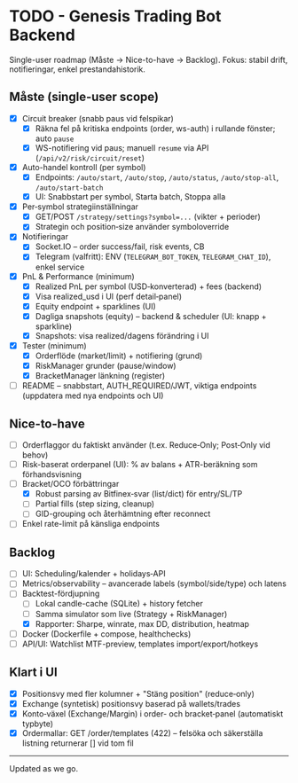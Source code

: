 # TODO - Genesis Trading Bot Backend

Single-user roadmap (Måste → Nice-to-have → Backlog). Fokus: stabil drift, notifieringar, enkel prestandahistorik.

## Måste (single-user scope)

- [x] Circuit breaker (snabb paus vid felspikar)
  - [x] Räkna fel på kritiska endpoints (order, ws-auth) i rullande fönster; auto `pause`
  - [x] WS-notifiering vid paus; manuell `resume` via API (`/api/v2/risk/circuit/reset`)
- [x] Auto-handel kontroll (per symbol)
  - [x] Endpoints: `/auto/start`, `/auto/stop`, `/auto/status`, `/auto/stop-all`, `/auto/start-batch`
  - [x] UI: Snabbstart per symbol, Starta batch, Stoppa alla
- [x] Per‑symbol strategiinställningar
  - [x] GET/POST `/strategy/settings?symbol=...` (vikter + perioder)
  - [x] Strategin och position‑size använder symboloverride
- [x] Notifieringar
  - [x] Socket.IO – order success/fail, risk events, CB
  - [x] Telegram (valfritt): ENV (`TELEGRAM_BOT_TOKEN`, `TELEGRAM_CHAT_ID`), enkel service
- [x] PnL & Performance (minimum)
  - [x] Realized PnL per symbol (USD‑konverterad) + fees (backend)
  - [x] Visa realized_usd i UI (perf detail‑panel)
  - [x] Equity endpoint + sparklines (UI)
  - [x] Dagliga snapshots (equity) – backend & scheduler (UI: knapp + sparkline)
  - [x] Snapshots: visa realized/dagens förändring i UI
- [x] Tester (minimum)
  - [x] Orderflöde (market/limit) + notifiering (grund)
  - [x] RiskManager grunder (pause/window)
  - [x] BracketManager länkning (register)
- [ ] README – snabbstart, AUTH_REQUIRED/JWT, viktiga endpoints (uppdatera med nya endpoints och UI)

## Nice-to-have

- [ ] Orderflaggor du faktiskt använder (t.ex. Reduce‑Only; Post‑Only vid behov)
- [ ] Risk-baserat orderpanel (UI): % av balans + ATR-beräkning som förhandsvisning
- [ ] Bracket/OCO förbättringar
  - [x] Robust parsing av Bitfinex‑svar (list/dict) för entry/SL/TP
  - [ ] Partial fills (step sizing, cleanup)
  - [ ] GID-grouping och återhämtning efter reconnect
- [ ] Enkel rate-limit på känsliga endpoints

## Backlog

- [ ] UI: Scheduling/kalender + holidays‑API
- [ ] Metrics/observability – avancerade labels (symbol/side/type) och latens
- [ ] Backtest-fördjupning
  - [ ] Lokal candle-cache (SQLite) + history fetcher
  - [ ] Samma simulator som live (Strategy + RiskManager)
  - [x] Rapporter: Sharpe, winrate, max DD, distribution, heatmap
- [ ] Docker (Dockerfile + compose, healthchecks)
- [ ] API/UI: Watchlist MTF-preview, templates import/export/hotkeys

## Klart i UI

- [x] Positionsvy med fler kolumner + "Stäng position" (reduce‑only)
- [x] Exchange (syntetisk) positionsvy baserad på wallets/trades
- [x] Konto‑växel (Exchange/Margin) i order- och bracket‑panel (automatiskt typbyte)
- [x] Ordermallar: GET /order/templates (422) – felsöka och säkerställa listning returnerar [] vid tom fil

---

Updated as we go.
